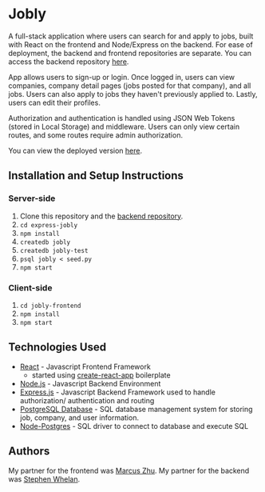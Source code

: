 # Jobly

A full-stack application where users can search for and apply to jobs, built
with React on the frontend and
Node/Express on the
backend. For ease of deployment, the backend and frontend repositories are
separate. You can access the backend repository [here](https://github.com/chasewestover/Jobly-backend).

App allows users to sign-up or login. Once logged in, users can view companies,
company detail pages (jobs posted for that company), and all jobs. Users can
also apply to jobs they haven't previously applied to. Lastly, users can edit
their profiles. 

Authorization and authentication is handled using JSON Web Tokens (stored in
Local Storage) and middleware. Users can only view certain routes, and some
routes require admin authorization. 

You can view the deployed version
[here](https://chasewestover.github.io/Jobly-frontend/).

## Installation and Setup Instructions

### Server-side
1. Clone this repository and the [backend
   repository](https://github.com/chasewestover/Jobly-backend). 
2. `cd express-jobly`
3. `npm install`
4. `createdb jobly`
5. `createdb jobly-test`
6. `psql jobly < seed.py`
7. `npm start`

### Client-side
1. `cd jobly-frontend`
2. `npm install`
3. `npm start`

## Technologies Used

* [React](https://reactjs.org/) - Javascript Frontend Framework
    * started using [create-react-app](https://reactjs.org/docs/create-a-new-react-app.html) boilerplate
* [Node.js](https://nodejs.org/en/) - Javascript Backend Environment 
* [Express.js](http://expressjs.com/) - Javascript Backend Framework used to
  handle authorization/ authentication and routing
* [PostgreSQL Database](https://www.postgresql.org/) - SQL database management
  system for storing job, company, and user information. 
* [Node-Postgres](https://node-postgres.com/) - SQL driver to connect to
  database and execute SQL

## Authors

My partner for the frontend was [Marcus Zhu](https://github.com/m-zz). My partner for the backend was [Stephen Whelan](https://github.com/DataDeveloper7865).